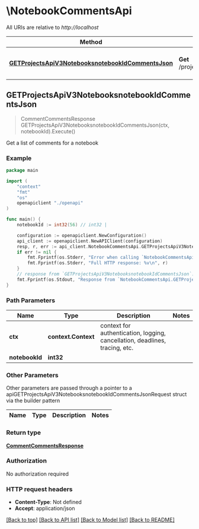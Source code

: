 # \NotebookCommentsApi

All URIs are relative to *http://localhost*

Method | HTTP request | Description
------------- | ------------- | -------------
[**GETProjectsApiV3NotebooksnotebookIdCommentsJson**](NotebookCommentsApi.md#GETProjectsApiV3NotebooksnotebookIdCommentsJson) | **Get** /projects/api/v3/notebooks/{notebookId}/comments.json | Get a list of comments for a notebook



## GETProjectsApiV3NotebooksnotebookIdCommentsJson

> CommentCommentsResponse GETProjectsApiV3NotebooksnotebookIdCommentsJson(ctx, notebookId).Execute()

Get a list of comments for a notebook

### Example

```go
package main

import (
    "context"
    "fmt"
    "os"
    openapiclient "./openapi"
)

func main() {
    notebookId := int32(56) // int32 | 

    configuration := openapiclient.NewConfiguration()
    api_client := openapiclient.NewAPIClient(configuration)
    resp, r, err := api_client.NotebookCommentsApi.GETProjectsApiV3NotebooksnotebookIdCommentsJson(context.Background(), notebookId).Execute()
    if err != nil {
        fmt.Fprintf(os.Stderr, "Error when calling `NotebookCommentsApi.GETProjectsApiV3NotebooksnotebookIdCommentsJson``: %v\n", err)
        fmt.Fprintf(os.Stderr, "Full HTTP response: %v\n", r)
    }
    // response from `GETProjectsApiV3NotebooksnotebookIdCommentsJson`: CommentCommentsResponse
    fmt.Fprintf(os.Stdout, "Response from `NotebookCommentsApi.GETProjectsApiV3NotebooksnotebookIdCommentsJson`: %v\n", resp)
}
```

### Path Parameters


Name | Type | Description  | Notes
------------- | ------------- | ------------- | -------------
**ctx** | **context.Context** | context for authentication, logging, cancellation, deadlines, tracing, etc.
**notebookId** | **int32** |  | 

### Other Parameters

Other parameters are passed through a pointer to a apiGETProjectsApiV3NotebooksnotebookIdCommentsJsonRequest struct via the builder pattern


Name | Type | Description  | Notes
------------- | ------------- | ------------- | -------------


### Return type

[**CommentCommentsResponse**](CommentCommentsResponse.md)

### Authorization

No authorization required

### HTTP request headers

- **Content-Type**: Not defined
- **Accept**: application/json

[[Back to top]](#) [[Back to API list]](../README.md#documentation-for-api-endpoints)
[[Back to Model list]](../README.md#documentation-for-models)
[[Back to README]](../README.md)


